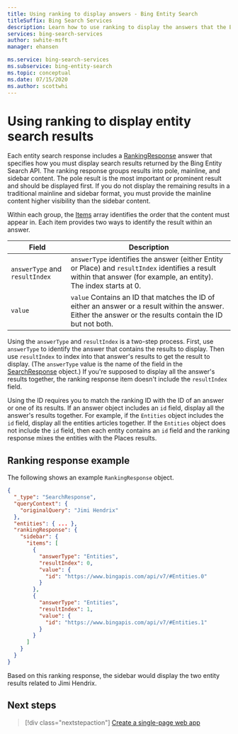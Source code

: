 ```yaml
---
title: Using ranking to display answers - Bing Entity Search
titleSuffix: Bing Search Services
description: Learn how to use ranking to display the answers that the Bing Entity Search API returns.
services: bing-search-services
author: swhite-msft
manager: ehansen

ms.service: bing-search-services
ms.subservice: bing-entity-search
ms.topic: conceptual
ms.date: 07/15/2020
ms.author: scottwhi
---
```


# Using ranking to display entity search results  

Each entity search response includes a [RankingResponse](../reference/response-objects.md#rankingresponse) answer that specifies how you must display search results returned by the Bing Entity Search API. The ranking response groups results into pole, mainline, and sidebar content. The pole result is the most important or prominent result and should be displayed first. If you do not display the remaining results in a traditional mainline and sidebar format, you must provide the mainline content higher visibility than the sidebar content. 
  
Within each group, the [Items](../reference/response-objects.md#rankinggroup-items) array identifies the order that the content must appear in. Each item provides two ways to identify the result within an answer.  
 

|Field | Description  |
|---------|---------|
|`answerType` and `resultIndex` | `answerType` identifies the answer (either Entity or Place) and `resultIndex` identifies a result within that answer (for example, an entity). The index starts at 0.|
|`value`    | `value` Contains an ID that matches the ID of either an answer or a result within the answer. Either the answer or the results contain the ID but not both. |
  
Using the `answerType` and `resultIndex` is a two-step process. First, use `answerType` to identify the answer that contains the results to display. Then use `resultIndex` to index into that answer's results to get the result to display. (The `answerType` value is the name of the field in the [SearchResponse](../reference/response-objects.md#searchresponse) object.) If you're supposed to display all the answer's results together, the ranking response item doesn't include the `resultIndex` field.

Using the ID requires you to match the ranking ID with the ID of an answer or one of its results. If an answer object includes an `id` field, display all the answer's results together. For example, if the `Entities` object includes the `id` field, display all the entities articles together. If the `Entities` object does not include the `id` field, then each entity contains an `id` field and the ranking response mixes the entities with the Places results.  
  
## Ranking response example

The following shows an example `RankingResponse` object.
  
```json
{
  "_type": "SearchResponse",
  "queryContext": {
    "originalQuery": "Jimi Hendrix"
  },
  "entities": { ... },
  "rankingResponse": {
    "sidebar": {
      "items": [
        {
          "answerType": "Entities",
          "resultIndex": 0,
          "value": {
            "id": "https://www.bingapis.com/api/v7/#Entities.0"
          }
        },
        {
          "answerType": "Entities",
          "resultIndex": 1,
          "value": {
            "id": "https://www.bingapis.com/api/v7/#Entities.1"
          }
        }
      ]
    }
  }
}
```

Based on this ranking response, the sidebar would display the two entity results related to Jimi Hendrix.

## Next steps

> [!div class="nextstepaction"]
> [Create a single-page web app](../tutorial/bing-entities-search-single-page-app.md)
